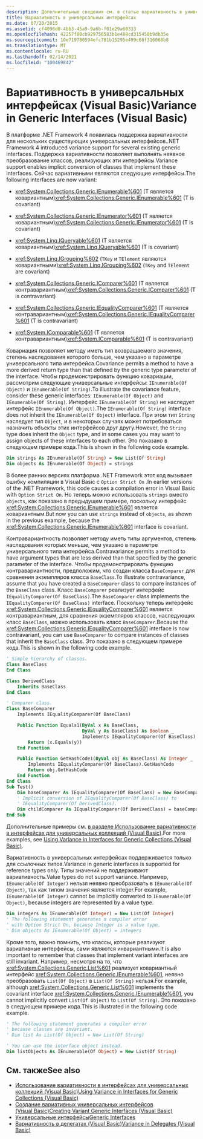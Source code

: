 ```yaml
---
description: Дополнительные сведения см. в статье вариативность в универсальных интерфейсах (Visual Basic)
title: Вариативность в универсальных интерфейсах
ms.date: 07/20/2015
ms.assetid: cf4096d0-4bb3-45a9-9a6b-f01e29a60333
ms.openlocfilehash: 42257f80cb929756583b1e488cd315450b9db35e
ms.sourcegitcommit: 10e719780594efc781b15295e499c66f316068b8
ms.translationtype: MT
ms.contentlocale: ru-RU
ms.lasthandoff: 02/14/2021
ms.locfileid: "100469842"
---
```

# <a name="variance-in-generic-interfaces-visual-basic"></a><span data-ttu-id="6e175-103">Вариативность в универсальных интерфейсах (Visual Basic)</span><span class="sxs-lookup"><span data-stu-id="6e175-103">Variance in Generic Interfaces (Visual Basic)</span></span>

<span data-ttu-id="6e175-104">В платформе .NET Framework 4 появилась поддержка вариативности для нескольких существующих универсальных интерфейсов.</span><span class="sxs-lookup"><span data-stu-id="6e175-104">.NET Framework 4 introduced variance support for several existing generic interfaces.</span></span> <span data-ttu-id="6e175-105">Поддержка вариативности позволяет выполнять неявное преобразование классов, реализующих эти интерфейсы.</span><span class="sxs-lookup"><span data-stu-id="6e175-105">Variance support enables implicit conversion of classes that implement these interfaces.</span></span> <span data-ttu-id="6e175-106">Сейчас вариативными являются следующие интерфейсы.</span><span class="sxs-lookup"><span data-stu-id="6e175-106">The following interfaces are now variant:</span></span>

- <span data-ttu-id="6e175-107"><xref:System.Collections.Generic.IEnumerable%601> (T является ковариантным)</span><span class="sxs-lookup"><span data-stu-id="6e175-107"><xref:System.Collections.Generic.IEnumerable%601> (T is covariant)</span></span>

- <span data-ttu-id="6e175-108"><xref:System.Collections.Generic.IEnumerator%601> (T является ковариантным)</span><span class="sxs-lookup"><span data-stu-id="6e175-108"><xref:System.Collections.Generic.IEnumerator%601> (T is covariant)</span></span>

- <span data-ttu-id="6e175-109"><xref:System.Linq.IQueryable%601> (T является ковариантным)</span><span class="sxs-lookup"><span data-stu-id="6e175-109"><xref:System.Linq.IQueryable%601> (T is covariant)</span></span>

- <span data-ttu-id="6e175-110"><xref:System.Linq.IGrouping%602> (`TKey` и `TElement` являются ковариантными)</span><span class="sxs-lookup"><span data-stu-id="6e175-110"><xref:System.Linq.IGrouping%602> (`TKey` and `TElement` are covariant)</span></span>

- <span data-ttu-id="6e175-111"><xref:System.Collections.Generic.IComparer%601> (T является контравариантным)</span><span class="sxs-lookup"><span data-stu-id="6e175-111"><xref:System.Collections.Generic.IComparer%601> (T is contravariant)</span></span>

- <span data-ttu-id="6e175-112"><xref:System.Collections.Generic.IEqualityComparer%601> (T является контравариантным)</span><span class="sxs-lookup"><span data-stu-id="6e175-112"><xref:System.Collections.Generic.IEqualityComparer%601> (T is contravariant)</span></span>

- <span data-ttu-id="6e175-113"><xref:System.IComparable%601> (T является контравариантным)</span><span class="sxs-lookup"><span data-stu-id="6e175-113"><xref:System.IComparable%601> (T is contravariant)</span></span>

<span data-ttu-id="6e175-114">Ковариация позволяет методу иметь тип возвращаемого значения, степень наследования которого больше, чем указано в параметре универсального типа интерфейса.</span><span class="sxs-lookup"><span data-stu-id="6e175-114">Covariance permits a method to have a more derived return type than that defined by the generic type parameter of the interface.</span></span> <span data-ttu-id="6e175-115">Чтобы продемонстрировать функцию ковариации, рассмотрим следующие универсальные интерфейсы: `IEnumerable(Of Object)` и `IEnumerable(Of String)`.</span><span class="sxs-lookup"><span data-stu-id="6e175-115">To illustrate the covariance feature, consider these generic interfaces: `IEnumerable(Of Object)` and `IEnumerable(Of String)`.</span></span> <span data-ttu-id="6e175-116">Интерфейс `IEnumerable(Of String)` не наследует интерфейс `IEnumerable(Of Object)`.</span><span class="sxs-lookup"><span data-stu-id="6e175-116">The `IEnumerable(Of String)` interface does not inherit the `IEnumerable(Of Object)` interface.</span></span> <span data-ttu-id="6e175-117">При этом тип `String` наследует тип `Object`, и в некоторых случаях может потребоваться назначить объекты этих интерфейсов друг другу.</span><span class="sxs-lookup"><span data-stu-id="6e175-117">However, the `String` type does inherit the `Object` type, and in some cases you may want to assign objects of these interfaces to each other.</span></span> <span data-ttu-id="6e175-118">Это показано в следующем примере кода.</span><span class="sxs-lookup"><span data-stu-id="6e175-118">This is shown in the following code example.</span></span>

```vb
Dim strings As IEnumerable(Of String) = New List(Of String)
Dim objects As IEnumerable(Of Object) = strings
```

<span data-ttu-id="6e175-119">В более ранних версиях платформа .NET Framework этот код вызывает ошибку компиляции в Visual Basic с `Option Strict On` .</span><span class="sxs-lookup"><span data-stu-id="6e175-119">In earlier versions of the .NET Framework, this code causes a compilation error in Visual Basic with `Option Strict On`.</span></span> <span data-ttu-id="6e175-120">Но теперь можно использовать `strings` вместо `objects`, как показано в предыдущем примере, поскольку интерфейс <xref:System.Collections.Generic.IEnumerable%601> является ковариантным.</span><span class="sxs-lookup"><span data-stu-id="6e175-120">But now you can use `strings` instead of `objects`, as shown in the previous example, because the <xref:System.Collections.Generic.IEnumerable%601> interface is covariant.</span></span>

<span data-ttu-id="6e175-121">Контравариантность позволяет методу иметь типы аргументов, степень наследования которых меньше, чем указано в параметре универсального типа интерфейса.</span><span class="sxs-lookup"><span data-stu-id="6e175-121">Contravariance permits a method to have argument types that are less derived than that specified by the generic parameter of the interface.</span></span> <span data-ttu-id="6e175-122">Чтобы продемонстрировать функцию контравариантности, предположим, что создан класса `BaseComparer` для сравнения экземпляров класса `BaseClass`.</span><span class="sxs-lookup"><span data-stu-id="6e175-122">To illustrate contravariance, assume that you have created a `BaseComparer` class to compare instances of the `BaseClass` class.</span></span> <span data-ttu-id="6e175-123">Класс `BaseComparer` реализует интерфейс `IEqualityComparer(Of BaseClass)`.</span><span class="sxs-lookup"><span data-stu-id="6e175-123">The `BaseComparer` class implements the `IEqualityComparer(Of BaseClass)` interface.</span></span> <span data-ttu-id="6e175-124">Поскольку теперь интерфейс <xref:System.Collections.Generic.IEqualityComparer%601> является контравариантным, для сравнения экземпляров классов, наследующих класс `BaseClass`, можно использовать класс `BaseComparer`.</span><span class="sxs-lookup"><span data-stu-id="6e175-124">Because the <xref:System.Collections.Generic.IEqualityComparer%601> interface is now contravariant, you can use `BaseComparer` to compare instances of classes that inherit the `BaseClass` class.</span></span> <span data-ttu-id="6e175-125">Это показано в следующем примере кода.</span><span class="sxs-lookup"><span data-stu-id="6e175-125">This is shown in the following code example.</span></span>

```vb
' Simple hierarchy of classes.
Class BaseClass
End Class

Class DerivedClass
    Inherits BaseClass
End Class

' Comparer class.
Class BaseComparer
    Implements IEqualityComparer(Of BaseClass)

    Public Function Equals1(ByVal x As BaseClass,
                            ByVal y As BaseClass) As Boolean _
                            Implements IEqualityComparer(Of BaseClass).Equals
        Return (x.Equals(y))
    End Function

    Public Function GetHashCode1(ByVal obj As BaseClass) As Integer _
        Implements IEqualityComparer(Of BaseClass).GetHashCode
        Return obj.GetHashCode
    End Function
End Class
Sub Test()
    Dim baseComparer As IEqualityComparer(Of BaseClass) = New BaseComparer
    ' Implicit conversion of IEqualityComparer(Of BaseClass) to
    ' IEqualityComparer(Of DerivedClass).
    Dim childComparer As IEqualityComparer(Of DerivedClass) = baseComparer
End Sub
```

<span data-ttu-id="6e175-126">Дополнительные примеры см. [в разделе Использование вариативности в интерфейсах для универсальных коллекций (Visual Basic)](using-variance-in-interfaces-for-generic-collections.md).</span><span class="sxs-lookup"><span data-stu-id="6e175-126">For more examples, see [Using Variance in Interfaces for Generic Collections (Visual Basic)](using-variance-in-interfaces-for-generic-collections.md).</span></span>

<span data-ttu-id="6e175-127">Вариативность в универсальных интерфейсах поддерживается только для ссылочных типов.</span><span class="sxs-lookup"><span data-stu-id="6e175-127">Variance in generic interfaces is supported for reference types only.</span></span> <span data-ttu-id="6e175-128">Типы значений не поддерживают вариативность.</span><span class="sxs-lookup"><span data-stu-id="6e175-128">Value types do not support variance.</span></span> <span data-ttu-id="6e175-129">Например, `IEnumerable(Of Integer)` нельзя неявно преобразовать в `IEnumerable(Of Object)`, так как типом значения является integer.</span><span class="sxs-lookup"><span data-stu-id="6e175-129">For example, `IEnumerable(Of Integer)` cannot be implicitly converted to `IEnumerable(Of Object)`, because integers are represented by a value type.</span></span>

```vb
Dim integers As IEnumerable(Of Integer) = New List(Of Integer)
' The following statement generates a compiler error
' with Option Strict On, because Integer is a value type.
' Dim objects As IEnumerable(Of Object) = integers
```

<span data-ttu-id="6e175-130">Кроме того, важно помнить, что классы, которые реализуют вариативные интерфейсы, сами являются инвариантными.</span><span class="sxs-lookup"><span data-stu-id="6e175-130">It is also important to remember that classes that implement variant interfaces are still invariant.</span></span> <span data-ttu-id="6e175-131">Например, несмотря на то, что <xref:System.Collections.Generic.List%601> реализует ковариантный интерфейс <xref:System.Collections.Generic.IEnumerable%601>, неявно преобразовать `List(Of Object)` в `List(Of String)` нельзя.</span><span class="sxs-lookup"><span data-stu-id="6e175-131">For example, although <xref:System.Collections.Generic.List%601> implements the covariant interface <xref:System.Collections.Generic.IEnumerable%601>, you cannot implicitly convert `List(Of Object)` to `List(Of String)`.</span></span> <span data-ttu-id="6e175-132">Это показано в следующем примере кода.</span><span class="sxs-lookup"><span data-stu-id="6e175-132">This is illustrated in the following code example.</span></span>

```vb
' The following statement generates a compiler error
' because classes are invariant.
' Dim list As List(Of Object) = New List(Of String)

' You can use the interface object instead.
Dim listObjects As IEnumerable(Of Object) = New List(Of String)
```

## <a name="see-also"></a><span data-ttu-id="6e175-133">См. также</span><span class="sxs-lookup"><span data-stu-id="6e175-133">See also</span></span>

- [<span data-ttu-id="6e175-134">Использование вариативности в интерфейсах для универсальных коллекций (Visual Basic)</span><span class="sxs-lookup"><span data-stu-id="6e175-134">Using Variance in Interfaces for Generic Collections (Visual Basic)</span></span>](using-variance-in-interfaces-for-generic-collections.md)
- [<span data-ttu-id="6e175-135">Создание вариативных универсальных интерфейсов (Visual Basic)</span><span class="sxs-lookup"><span data-stu-id="6e175-135">Creating Variant Generic Interfaces (Visual Basic)</span></span>](creating-variant-generic-interfaces.md)
- [<span data-ttu-id="6e175-136">Универсальные интерфейсы</span><span class="sxs-lookup"><span data-stu-id="6e175-136">Generic Interfaces</span></span>](../../../../standard/generics/interfaces.md)
- [<span data-ttu-id="6e175-137">Вариативность в делегатах (Visual Basic)</span><span class="sxs-lookup"><span data-stu-id="6e175-137">Variance in Delegates (Visual Basic)</span></span>](variance-in-delegates.md)

